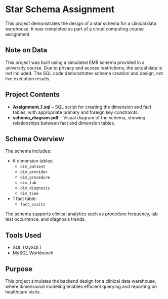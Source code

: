 # Star Schema Assignment

This project demonstrates the design of a star schema for a clinical data warehouse. It was completed as part of a cloud computing course assignment.

## Note on Data
This project was built using a simulated EMR schema provided in a university course. Due to privacy and access restrictions, the actual data is not included. The SQL code demonstrates schema creation and design, not live execution results.

## Project Contents

- **Assignment_1.sql** – SQL script for creating the dimension and fact tables, with appropriate primary and foreign key constraints.
- **schema_diagram.pdf** – Visual diagram of the schema, showing relationships between fact and dimension tables.

## Schema Overview

The schema includes:
- 6 dimension tables:
  - `dim_patient`
  - `dim_provider`
  - `dim_procedure`
  - `dim_lab`
  - `dim_diagnosis`
  - `dim_time`
- 1 fact table:
  - `fact_visits`

The schema supports clinical analytics such as procedure frequency, lab test occurrence, and diagnosis trends.

## Tools Used

- SQL (MySQL)
- MySQL Workbench

## Purpose

This project simulates the backend design for a clinical data warehouse, where dimensional modeling enables efficient querying and reporting on healthcare visits.
